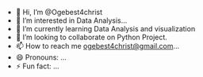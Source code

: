 - 👋 Hi, I’m @Ogebest4christ
- 👀 I’m interested in  Data Analysis...
- 🌱 I’m currently learning Data Analysis and visualization
- 💞️ I’m looking to collaborate on Python Project.
- 📫 How to reach me ogebest4christ@gmail.com...
- 😄 Pronouns: ...
- ⚡ Fun fact: ...

<!---
Ogebest4christ/Ogebest4christ is a ✨ special ✨ repository because its `README.md` (this file) appears on your GitHub profile.
You can click the Preview link to take a look at your changes.
--->
